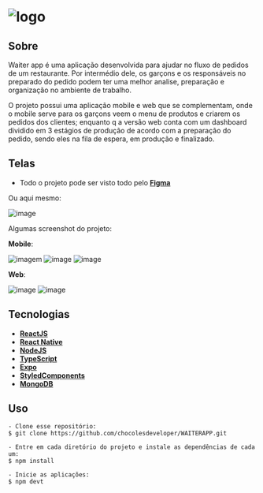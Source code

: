 # ![logo](https://raw.githubusercontent.com/chocolesdeveloper/WAITERAPP/76fb6f3f356c25317cca70979a9af12d076e9729/web/src/assets/images/logo.svg)
## Sobre

Waiter app é uma aplicação desenvolvida para ajudar no fluxo de pedidos de um restaurante. Por intermédio dele, os garçons e os responsáveis no preparado do pedido podem ter uma melhor analise, preparação e organização no ambiente de trabalho.

O projeto possui uma aplicação mobile e web que se complementam, onde o mobile serve para os garçons veem o menu de produtos e criarem os pedidos dos clientes; enquanto q a versão web conta com um dashboard dividido em 3 estágios de produção de acordo com a preparação do pedido, sendo eles na fila de espera, em produção e finalizado.
## Telas

- Todo o projeto pode ser visto todo pelo **[Figma](http://exemplo.com/)**

Ou aqui mesmo:

![image](https://github.com/chocolesdeveloper/WAITERAPP/blob/master/screenshot/cover.png?raw=true)

Algumas screenshot do projeto:

**Mobile**:

![imagem](https://github.com/chocolesdeveloper/WAITERAPP/blob/master/screenshot/index.png?raw=true) 
![image](https://github.com/chocolesdeveloper/WAITERAPP/blob/master/screenshot/empty.png?raw=true)
![image](https://github.com/chocolesdeveloper/WAITERAPP/blob/master/screenshot/finish.png?raw=true)

**Web**:

![image](https://github.com/chocolesdeveloper/WAITERAPP/blob/master/screenshot/changestatus.png?raw=true)
![image](https://github.com/chocolesdeveloper/WAITERAPP/blob/master/screenshot/modal.png?raw=true)
## Tecnologias

- **[ReactJS](https://reactjs.org)**
- **[React Native](https://reactnative.dev)**
- **[NodeJS](https://nodejs.org/en/)**
- **[TypeScript](https://www.typescriptlang.org)**
- **[Expo](https://expo.dev)**
- **[StyledComponents](https://styled-components.com)**
- **[MongoDB](https://www.mongodb.com)**
## Uso

```
- Clone esse repositório:
$ git clone https://github.com/chocolesdeveloper/WAITERAPP.git

- Entre em cada diretório do projeto e instale as dependências de cada um:
$ npm install

- Inicie as aplicações:
$ npm devt 

```

